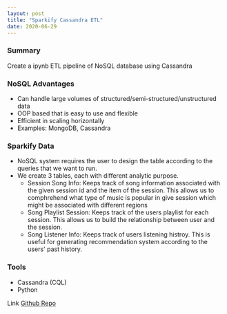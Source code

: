 ```yaml
---
layout: post
title: "Sparkify Cassandra ETL"
date: 2020-06-29
---
```


### Summary

Create a ipynb ETL pipeline of NoSQL database using Cassandra

### NoSQL Advantages

- Can handle large volumes of structured/semi-structured/unstructured data
- OOP based that is easy to use and flexible
- Efficient in scaling horizontally
- Examples: MongoDB, Cassandra

### Sparkify Data

- NoSQL system requires the user to design the table according to the queries that we want to run.
- We create 3 tables, each with different analytic purpose.
  - Session Song Info: Keeps track of song information associated with the given session id and the item of the session. This allows us to comphrehend what type of music is popular in give session which might be associated with different regions
  - Song Playlist Session: Keeps track of the users playlist for each session. This allows us to build the relationship between user and the session.
  - Song Listener Info: Keeps track of users listening histroy. This is useful for generating recommendation system according to the users' past history.

### Tools

- Cassandra (CQL)
- Python

<span class="improved">Link</span> [Github Repo](https://github.com/maerory/udacity_data_engineering/blob/master/sparkify_cassandra/sparkify_cassandra.ipynb)
